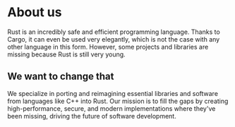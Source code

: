 # About us

Rust is an incredibly safe and efficient programming language. Thanks to Cargo, it can even be used very elegantly, which is not the case with any other language in this form. However, some projects and libraries are missing because Rust is still very young.

## We want to change that

We specialize in porting and reimagining essential libraries and software from languages ​​like C++ into Rust. Our mission is to fill the gaps by creating high-performance, secure, and modern implementations where they've been missing, driving the future of software development.
